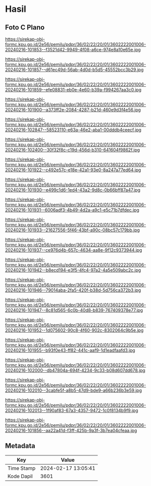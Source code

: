 # Hasil

## Foto C Plano

https://sirekap-obj-formc.kpu.go.id/2e56/pemilu/pdpr/36/02/22/20/01/3602222001006-20240216-101853--f3521d42-9949-4f08-a6ce-974e8a10e65e.jpg

https://sirekap-obj-formc.kpu.go.id/2e56/pemilu/pdpr/36/02/22/20/01/3602222001006-20240216-101857--d61ec49d-56ab-4d0d-b5d5-45552bcc3b29.jpg

https://sirekap-obj-formc.kpu.go.id/2e56/pemilu/pdpr/36/02/22/20/01/3602222001006-20240216-101859--efe08831-eb0e-4e60-b39a-f994267aa3c0.jpg

https://sirekap-obj-formc.kpu.go.id/2e56/pemilu/pdpr/36/02/22/20/01/3602222001006-20240216-101900--a373ff2e-2084-4287-b21d-460e9d3f4e56.jpg

https://sirekap-obj-formc.kpu.go.id/2e56/pemilu/pdpr/36/02/22/20/01/3602222001006-20240216-102847--58523110-e63a-46e2-aba1-00dddb4ceecf.jpg

https://sirekap-obj-formc.kpu.go.id/2e56/pemilu/pdpr/36/02/22/20/01/3602222001006-20240216-102400--30f32f8c-c19d-456d-b310-641604f9862f.jpg

https://sirekap-obj-formc.kpu.go.id/2e56/pemilu/pdpr/36/02/22/20/01/3602222001006-20240216-101922--c492e57c-e18e-42a1-93e0-8a247a77ed64.jpg

https://sirekap-obj-formc.kpu.go.id/2e56/pemilu/pdpr/36/02/22/20/01/3602222001006-20240216-101930--e499c1d6-1ed4-43a2-9d8c-0b66bff87a47.jpg

https://sirekap-obj-formc.kpu.go.id/2e56/pemilu/pdpr/36/02/22/20/01/3602222001006-20240216-101931--6006adf3-4b49-4d2a-a9c1-e5c71b7dfdec.jpg

https://sirekap-obj-formc.kpu.go.id/2e56/pemilu/pdpr/36/02/22/20/01/3602222001006-20240216-101933--21627556-5f46-43bf-a90c-08bc57c179bb.jpg

https://sirekap-obj-formc.kpu.go.id/2e56/pemilu/pdpr/36/02/22/20/01/3602222001006-20240216-101937--ce976d4b-657c-4634-aa8e-9f12c9373944.jpg

https://sirekap-obj-formc.kpu.go.id/2e56/pemilu/pdpr/36/02/22/20/01/3602222001006-20240216-101942--b8ecd194-e3f5-4fc4-97a2-4a5e509abc2c.jpg

https://sirekap-obj-formc.kpu.go.id/2e56/pemilu/pdpr/36/02/22/20/01/3602222001006-20240216-101946--79014aba-2fa5-420f-b38d-5d756ca372b3.jpg

https://sirekap-obj-formc.kpu.go.id/2e56/pemilu/pdpr/36/02/22/20/01/3602222001006-20240216-101947--8c81d565-6c0b-40d8-b839-767409378e77.jpg

https://sirekap-obj-formc.kpu.go.id/2e56/pemilu/pdpr/36/02/22/20/01/3602222001006-20240216-101952--1d075602-90c8-4f60-902c-8302064c9b5e.jpg

https://sirekap-obj-formc.kpu.go.id/2e56/pemilu/pdpr/36/02/22/20/01/3602222001006-20240216-101955--b93f0e43-ff82-441c-aaf9-1d1eadfaafd3.jpg

https://sirekap-obj-formc.kpu.go.id/2e56/pemilu/pdpr/36/02/22/20/01/3602222001006-20240216-102000--db47804a-694f-4234-9c33-b08d607dd678.jpg

https://sirekap-obj-formc.kpu.go.id/2e56/pemilu/pdpr/36/02/22/20/01/3602222001006-20240216-102010--3cabfe5f-a8b5-47d9-bde9-a66b236b3e59.jpg

https://sirekap-obj-formc.kpu.go.id/2e56/pemilu/pdpr/36/02/22/20/01/3602222001006-20240216-102013--1f90af83-67a3-4357-9472-1c0f8134b9f9.jpg

https://sirekap-obj-formc.kpu.go.id/2e56/pemilu/pdpr/36/02/22/20/01/3602222001006-20240216-101856--aa22a41d-f3ff-425b-9a3f-3b7ea04cfeaa.jpg


## Metadata

| Key        | Value               |
| ---------- | ------------------- |
| Time Stamp | 2024-02-17 13:05:41 |
| Kode Dapil | 3601                |



